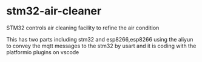 # stm32-air-cleaner
STM32 controls air cleaning facility to refine the air condition

This has two parts including stm32 and esp8266,esp8266 using the aliyun to convey the mqtt messages to the stm32 by usart and it is coding with the platformio plugins on vscode
